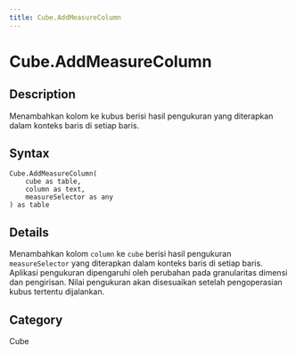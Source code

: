 ```yaml
---
title: Cube.AddMeasureColumn
---
```


# Cube.AddMeasureColumn


## Description

Menambahkan kolom ke kubus berisi hasil pengukuran yang diterapkan dalam konteks baris di setiap baris.


## Syntax

```powerquery
Cube.AddMeasureColumn(
    cube as table,
    column as text,
    measureSelector as any
) as table
```


## Details

Menambahkan kolom <code>column</code> ke <code>cube</code> berisi hasil pengukuran <code>measureSelector</code> yang diterapkan dalam konteks baris di setiap baris. Aplikasi pengukuran dipengaruhi oleh perubahan pada granularitas dimensi dan pengirisan. Nilai pengukuran akan disesuaikan setelah pengoperasian kubus tertentu dijalankan.



## Category
Cube
